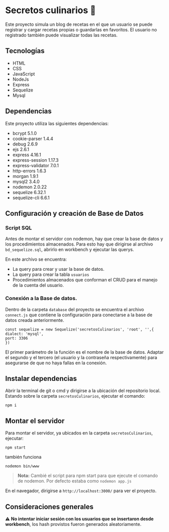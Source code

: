 # Secretos culinarios :stew:
Este proyecto simula un blog de recetas en el que un usuario se puede registrar y cargar recetas propias o guardarlas en favoritos. El usuario no registrado también puede visualizar todas las recetas.

## Tecnologías 

* HTML
* CSS
* JavaScript
* NodeJs
* Express
* Sequelize
* Mysql

## Dependencias
Este proyecto utiliza las siguientes dependencias:
* bcrypt 5.1.0
* cookie-parser 1.4.4
* debug 2.6.9
* ejs 2.6.1
* express 4.16.1
* express-session 1.17.3
* express-validator 7.0.1
* http-errors 1.6.3
* morgan 1.9.1
* mysql2 3.4.0
* nodemon 2.0.22
* sequelize 6.32.1
* sequelize-cli 6.6.1

## Configuración y creación de Base de Datos

### Script SQL

Antes de montar el servidor con nodemon, hay que crear la base de datos y los procedimientos almacenados. Para esto hay que dirigirse al archivo `bd_sequelize.sql`, abrirlo en workbench y ejecutar las querys.

En este archivo se encuentra:
* La query para crear y usar la base de datos.
* La query para crear la tabla `usuarios`
* Procedimientos almacenados que conforman el CRUD para el manejo de la cuenta del usuario.

### Conexión a la Base de datos.

Dentro de la carpeta `database` del proyecto se encuentra el archivo `connect.js` que contiene la configuración para conectarse a la base de datos creada anteriormente. 

```
const sequelize = new Sequelize('secretosCulinarios', 'root', '',{
dialect: 'mysql',
port: 3306
})
```
El primer parámetro de la función es el nombre de la base de datos. Adaptar el segundo y el tercero (el usuario y la contraseña respectivamente) para asegurarse de que no haya fallas en la conexión.

## Instalar dependencias
Abrir la terminal de git o cmd y dirigirse a la ubicación del repositorio local. Estando sobre la carpeta `secretosCulinarios`, ejecutar el comando:

```
npm i
```
## Montar el servidor
Para montar el servidor, ya ubicados en la carpeta `secretosCulinarios`, ejecutar:

```
npm start
```
también funciona 

```
nodemon bin/www
```

> **Nota:** Cambié el script para npm start para que ejecute el comando de nodemon. Por defecto estaba como `nodemon app.js`

En el navegador, dirigirse a `http://localhost:3000/` para ver el proyecto.

## Consideraciones generales
⚠️ **No intentar iniciar sesión con los usuarios que se insertaron desde workbench**, los hash provistos fueron generados aleatoriamente.
